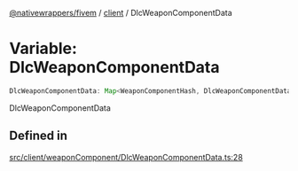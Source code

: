 [@nativewrappers/fivem](../../README.md) / [client](../README.md) / DlcWeaponComponentData

# Variable: DlcWeaponComponentData

```ts
DlcWeaponComponentData: Map<WeaponComponentHash, DlcWeaponComponentData>;
```

DlcWeaponComponentData

## Defined in

[src/client/weaponComponent/DlcWeaponComponentData.ts:28](https://github.com/nativewrappers/fivem/blob/48a3f351defb1a6508113ef71a8290d8cb1a458c/src/client/weaponComponent/DlcWeaponComponentData.ts#L28)
